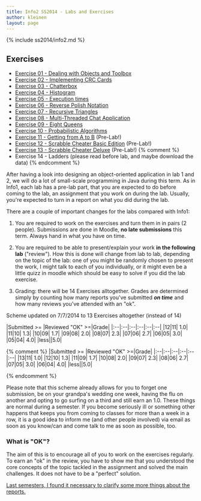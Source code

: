 ```yaml
---
title: Info2 SS2014 - Labs and Exercises
author: kleinen
layout: page
---
```

{% include ss2014/info2.md %}

## Exercises
* [Exercise 01 - Dealing with Objects and Toolbox](lab-01.html)
* [Exercise 02 - Implementing CRC Cards](lab-02.html)
* [Exercise 03 - Chatterbox](lab-03.html)
* [Exercise 04 - Histogram](lab-04.html)
* [Exercise 05 - Execution times](lab-05.html)
* [Exercise 06 - Reverse Polish Notation](lab-06.html)
* [Exercise 07 - Recursive Triangles](lab-07.html)
* [Exercise 08 - Multi-Threaded Chat Application](lab-08.html)
* [Exercise 09 - Eight Queens](lab-09.html)
* [Exercise 10 - Probabilistic Algorithms](lab-10.html)
* [Exercise 11 - Getting from A to B](lab-11.html) (Pre-Lab!)
* [Exercise 12 - Scrabble Cheater Basic Edition](lab-12.html) (Pre-Lab!)
* [Exercise 13 - Scrabble Cheater Deluxe](lab-13.html) (Pre-Lab!)
{% comment %}
* Exercise 14 - Ladders (please read before lab, and maybe download the data)
{% endcomment %}


After having a look into designing an object-oriented application in lab 1 and 2, we will do a lot of small-scale programming in Java during this term. As in Info1, each lab has a pre-lab part, that you are expected to do before coming to the lab, an assignment that you work on during the lab. Usually, you're expected to turn in a report on what you did during the lab.

There are a couple of important changes for the labs compared with Info1:

1. You are required to work on the exercises and turn them in in pairs (2 people). Submissions are done in Moodle, **no late submissions** this term. Always hand in what you have on time.

1. You are required to be able to present/explain your work **in the following lab** ("review"). How this is done will change from lab to lab, depending on the topic of the lab: one of you might be randomly chosen to present the work, I might talk to each of you individually, or it might even be a little quizz in moodle which should be easy to solve if you did the lab exercise.

1. Grading: there will be 14 Exercises alltogether. Grades are determined simply by counting how many reports you've submitted ***on time*** and how many reviews you've attended with an "ok".

Scheme updated on 7/7/2014 to 13 Exercises altogether (instead of 14)

|Submitted >= |Reviewed "OK" >=|Grade|
|:--|:--|:--|:--|:--|:--|
|12|11| 1.0|
|11|10| 1.3|
|10|09| 1.7|
|09|08| 2.0|
|08|07| 2.3|
|07|06| 2.7|
|06|05| 3.0|
|05|04| 4.0|
|less||5.0|

{% comment %}
|Submitted >= |Reviewed "OK" >=|Grade|
|:--|:--|:--|:--|:--|:--|
|13|11| 1.0|
|12|10| 1.3|
|11|09| 1.7|
|10|08| 2.0|
|09|07| 2.3|
|08|06| 2.7|
|07|05| 3.0|
|06|04| 4.0|
|less||5.0|

{% endcomment %}

Please note that this scheme already allows for you to forget one submission, be on your grandpa's wedding one week, having the flu on another and opting to go surfing on a third and still earn an 1.0. These things are normal during a semester. If you become seriously ill or something other happens that keeps you from coming to classes for more
than a week in a row, it is a good idea to inform me (and other people involved) via email as soon as you know/can and come talk to me as soon as possible, too.

### What is "OK"?

The aim of this is to encourage all of you to work on the exercises regularly. To earn an "ok" in the review, you have to show me that you understood the core concepts of the topic tackled in the assignment and solved the main challenges. It does not have to be a "perfect" solution.




[Last semesters, I found it necessary to clarify some more things about the reports.]({{site.baseurl}}general/guideline.html)





